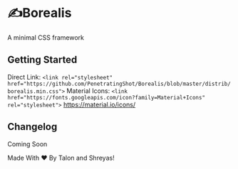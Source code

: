 # ✍️Borealis
A minimal CSS framework

## Getting Started
Direct Link: `<link rel="stylesheet" href="https://github.com/PenetratingShot/Borealis/blob/master/distrib/borealis.min.css">`
Material Icons: `<link href="https://fonts.googleapis.com/icon?family=Material+Icons" rel="stylesheet">` https://material.io/icons/

## Changelog
Coming Soon

Made With ❤️ By Talon and Shreyas!
